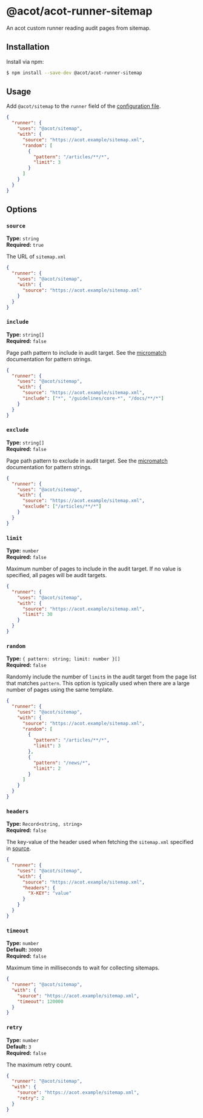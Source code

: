 # @acot/acot-runner-sitemap

An acot custom runner reading audit pages from sitemap.

## Installation

Install via npm:

```bash
$ npm install --save-dev @acot/acot-runner-sitemap
```

## Usage

Add `@acot/sitemap` to the `runner` field of the [configuration file](../../docs/configuration.md).

```json
{
  "runner": {
    "uses": "@acot/sitemap",
    "with": {
      "source": "https://acot.example/sitemap.xml",
      "random": [
        {
          "pattern": "/articles/**/*",
          "limit": 3
        }
      ]
    }
  }
}
```

## Options

### `source`

**Type:** `string`  
**Required:** `true`

The URL of `sitemap.xml`

```json
{
  "runner": {
    "uses": "@acot/sitemap",
    "with": {
      "source": "https://acot.example/sitemap.xml"
    }
  }
}
```

### `include`

**Type:** `string[]`  
**Required:** `false`

Page path pattern to include in audit target. See the [micromatch][mm] documentation for pattern strings.

```json
{
  "runner": {
    "uses": "@acot/sitemap",
    "with": {
      "source": "https://acot.example/sitemap.xml",
      "include": ["*", "/guidelines/core-*", "/docs/**/*"]
    }
  }
}
```

### `exclude`

**Type:** `string[]`  
**Required:** `false`

Page path pattern to exclude in audit target. See the [micromatch][mm] documentation for pattern strings.

```json
{
  "runner": {
    "uses": "@acot/sitemap",
    "with": {
      "source": "https://acot.example/sitemap.xml",
      "exclude": ["/articles/**/*"]
    }
  }
}
```

### `limit`

**Type:** `number`  
**Required:** `false`

Maximum number of pages to include in the audit target. If no value is specified, all pages will be audit targets.

```json
{
  "runner": {
    "uses": "@acot/sitemap",
    "with": {
      "source": "https://acot.example/sitemap.xml",
      "limit": 30
    }
  }
}
```

### `random`

**Type:** `{ pattern: string; limit: number }[]`  
**Required:** `false`

Randomly include the number of `limit`s in the audit target from the page list that matches `pattern`. This option is typically used when there are a large number of pages using the same template.

```json
{
  "runner": {
    "uses": "@acot/sitemap",
    "with": {
      "source": "https://acot.example/sitemap.xml",
      "random": [
        {
          "pattern": "/articles/**/*",
          "limit": 3
        },
        {
          "pattern": "/news/*",
          "limit": 2
        }
      ]
    }
  }
}
```

### `headers`

**Type:** `Record<string, string>`  
**Required:** `false`

The key-value of the header used when fetching the `sitemap.xml` specified in [source](#source).

```json
{
  "runner": {
    "uses": "@acot/sitemap",
    "with": {
      "source": "https://acot.example/sitemap.xml",
      "headers": {
        "X-KEY": "value"
      }
    }
  }
}
```

### `timeout`

**Type:** `number`  
**Default:** `30000`  
**Required:** `false`

Maximum time in milliseconds to wait for collecting sitemaps.

```json
{
  "runner": "@acot/sitemap",
  "with": {
    "source": "https://acot.example/sitemap.xml",
    "timeout": 120000
  }
}
```

### `retry`

**Type:** `number`  
**Default:** `3`  
**Required:** `false`

The maximum retry count.

```json
{
  "runner": "@acot/sitemap",
  "with": {
    "source": "https://acot.example/sitemap.xml",
    "retry": 2
  }
}
```

[mm]: https://github.com/micromatch/micromatch
